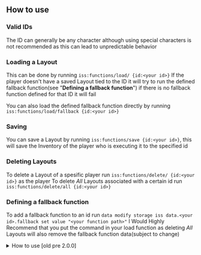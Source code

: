 
## How to use
### Valid IDs
The ID can generally be any character although using special characters is not recommended as this can lead to unpredictable behavior

### Loading a Layout
This can be done by running `iss:functions/load/ {id:<your id>}`
If the player doesn't have a saved Layout tied to the ID it will try to run the defined fallback function(see "**Defining a fallback function**") if there is no fallback function defined for that ID it will fail

You can also load the defined fallback function directly by running `iss:functions/load/fallback {id:<your id>}`

### Saving
You can save a Layout by running `iss:functions/save {id:<your id>}`, this will save the Inventory of the player who is executing it to the specified id

### Deleting Layouts
To delete a Layout of a spesific player run `iss:functions/delete/ {id:<your id>}` as the player
To delete _All_ Layouts associated with a certain id run `iss:functions/delete/all {id:<your id>}`

### Defining a fallback function

To add a fallback function to an id run `data modify storage iss data.<your id>.fallback set value "<your function path>"` 
I Would Highly Recommend that you put the command in your load function as deleting _All_ Layouts will also remove the fallback function data(subject to change)
<details>
<summary> How to use [old pre 2.0.0]</summary>


## Inventory Types

### Global Inventories
Global inventories serve as a backup for **personal inventories**, operating independently from individual player data.

### Personal Inventories
Personal inventories are linked to individual players. They were originally designed for those who wanted to customize their kits differently from the default options, but they can be used for any purpose. If a player attempts to load a personal inventory that hasn't been saved yet, the corresponding **global inventory** will be loaded instead.

---


## Saving and Loading Inventories

## Inventory Ids
To save or load an inventory, you must always provide the inventory's ID. Note that certain characters are **not allowed** in the inventory ID, including:

- Spaces
- Periods (`.`)
- Square brackets (`[]`)
- Parentheses (`()`)

---

## Saving & Loading
These commands are designed to store and restore the inventory of the player who executes them.

### Saving

1. **Global Inventory**  
   Use the `save_default` function to save a global inventory, including the desired ID as an argument.

   **Example:**
   ``` 
   /function iss:functions/save_default {id:"starter_kit"}
   ```

2. **Personal Inventory**  
   To save a personal inventory, use the `save_custom_layout` function with the ID argument.

   **Example:**
   ```
   /function iss:functions/save_custom_layout {id:"starter_kit"}
   ```

### Loading
Loading commands replace the player's entire inventory.

1. **Global Inventory**  
   Use the `load_default` function to load a global inventory, specifying the ID.

   **Example:**
   ```
   /function iss:functions/load_default {id:"starter_kit"}
   ```

2. **Personal Inventory**  
   To load a personal inventory, use the `load_custom_layout` function with the ID argument.

   **Example:**
   ```
   /function iss:functions/load_custom_layout {id:"starter_kit"}
   ```
 ### Resetting Personal Inventories 
- To reset a player's personal inventory, use the `reset_custom_layout` function. This will clear and reset the personal inventory of the executing player.

   **Example:**
   ```
   /function iss:functions/reset_custom_layout {id:"starter_kit"}
   ```